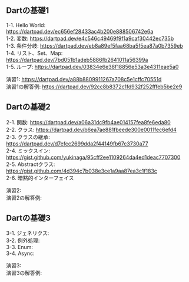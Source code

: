 ## Dartの基礎1
1-1. Hello World: https://dartpad.dev/ec656ef28433ac4b200e888506742e6a  
1-2. 変数: https://dartpad.dev/e4c546c49469f9f1a9caf30442ec735b  
1-3. 条件分岐: https://dartpad.dev/eb8a89ef5faa68ba5f5ea87a0b7359eb  
1-4. リスト、Set、Map: https://dartpad.dev/7bd051b1adeb5886fb2641011a56399a   
1-5. ループ: https://dartpad.dev/03834e6e38f18856e53a3e4311eae5a0  
  
演習1: https://dartpad.dev/a88b8809911267a708c5e1cffc70551d  
演習1の解答例: https://dartpad.dev/92cc8b8372c1fd932f252fffeb5be2e9  
  
## Dartの基礎2
2-1. 関数: https://dartpad.dev/a06a31dc9fb4ae014157fea8fe6eda80   
2-2. クラス: https://dartpad.dev/b6ea7ae881fbeede300e0011fec6efd4  
2-3. クラスの継承: https://dartpad.dev/d7efcc2699dda2f44149fb67c3730a77  
2-4. ミックスイン: https://gist.github.com/yukinaga/95cff2ee1109264da4ed1deac7707300  
2-5. Abstractクラス: https://gist.github.com/4d394c7b038e3ce1a9aa87ea3c1f183c  
2-6. 暗黙的インターフェイス  
  
演習2:  
演習2の解答例:  
  
## Dartの基礎3  
3-1. ジェネリクス:  
3-2. 例外処理:  
3-3. Enum:  
3-4. Async:  
  
演習3:  
演習3の解答例:  
